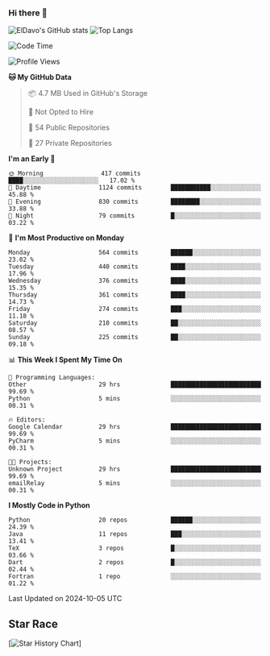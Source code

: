 ### Hi there 👋
![ElDavo's GitHub stats](https://github-readme-stats.vercel.app/api?username=ElDavoo&show_icons=true&theme=chartreuse-dark)
![Top Langs](https://github-readme-stats.vercel.app/api/top-langs/?username=ElDavoo&theme=chartreuse-dark&layout=compact)

<!--START_SECTION:waka-->
![Code Time](http://img.shields.io/badge/Code%20Time-1%2C946%20hrs%2038%20mins-blue)

![Profile Views](http://img.shields.io/badge/Profile%20Views-1-blue)

**🐱 My GitHub Data** 

> 📦 4.7 MB Used in GitHub's Storage 
 > 
> 🚫 Not Opted to Hire
 > 
> 📜 54 Public Repositories 
 > 
> 🔑 27 Private Repositories 
 > 
**I'm an Early 🐤** 

```text
🌞 Morning                417 commits         ████░░░░░░░░░░░░░░░░░░░░░   17.02 % 
🌆 Daytime                1124 commits        ███████████░░░░░░░░░░░░░░   45.88 % 
🌃 Evening                830 commits         ████████░░░░░░░░░░░░░░░░░   33.88 % 
🌙 Night                  79 commits          █░░░░░░░░░░░░░░░░░░░░░░░░   03.22 % 
```
📅 **I'm Most Productive on Monday** 

```text
Monday                   564 commits         ██████░░░░░░░░░░░░░░░░░░░   23.02 % 
Tuesday                  440 commits         ████░░░░░░░░░░░░░░░░░░░░░   17.96 % 
Wednesday                376 commits         ████░░░░░░░░░░░░░░░░░░░░░   15.35 % 
Thursday                 361 commits         ████░░░░░░░░░░░░░░░░░░░░░   14.73 % 
Friday                   274 commits         ███░░░░░░░░░░░░░░░░░░░░░░   11.18 % 
Saturday                 210 commits         ██░░░░░░░░░░░░░░░░░░░░░░░   08.57 % 
Sunday                   225 commits         ██░░░░░░░░░░░░░░░░░░░░░░░   09.18 % 
```


📊 **This Week I Spent My Time On** 

```text
💬 Programming Languages: 
Other                    29 hrs              █████████████████████████   99.69 % 
Python                   5 mins              ░░░░░░░░░░░░░░░░░░░░░░░░░   00.31 % 

🔥 Editors: 
Google Calendar          29 hrs              █████████████████████████   99.69 % 
PyCharm                  5 mins              ░░░░░░░░░░░░░░░░░░░░░░░░░   00.31 % 

🐱‍💻 Projects: 
Unknown Project          29 hrs              █████████████████████████   99.69 % 
emailRelay               5 mins              ░░░░░░░░░░░░░░░░░░░░░░░░░   00.31 % 
```

**I Mostly Code in Python** 

```text
Python                   20 repos            ██████░░░░░░░░░░░░░░░░░░░   24.39 % 
Java                     11 repos            ███░░░░░░░░░░░░░░░░░░░░░░   13.41 % 
TeX                      3 repos             █░░░░░░░░░░░░░░░░░░░░░░░░   03.66 % 
Dart                     2 repos             █░░░░░░░░░░░░░░░░░░░░░░░░   02.44 % 
Fortran                  1 repo              ░░░░░░░░░░░░░░░░░░░░░░░░░   01.22 % 
```




 Last Updated on 2024-10-05 UTC
<!--END_SECTION:waka-->

## Star Race

[![Star History Chart](https://api.star-history.com/svg?repos=ElDavoo/WhatsApp-Crypt14-Crypt15-Decrypter,ElDavoo/TuringOS,EliteAndroidApps/WhatsApp-Crypt12-Decrypter,KnugiHK/Whatsapp-Chat-Exporter&type=Date)]
